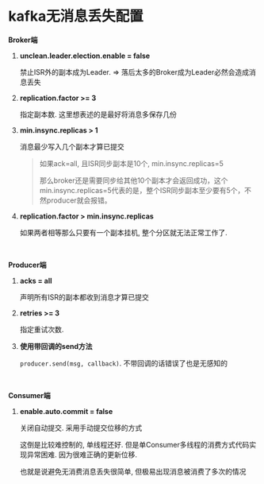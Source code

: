 # kafka无消息丢失配置

**Broker端**

1.   **unclean.leader.election.enable = false** 

     禁止ISR外的副本成为Leader. => 落后太多的Broker成为Leader必然会造成消息丢失

2.   **replication.factor >= 3**

     指定副本数. 这里想表述的是最好将消息多保存几份

3.   **min.insync.replicas > 1**

     消息最少写入几个副本才算已提交

     >   如果ack=all, 且ISR同步副本是10个, min.insync.replicas=5
     >
     >   那么broker还是需要同步给其他10个副本才会返回成功，这个min.insync.replicas=5代表的是，整个ISR同步副本至少要有5个，不然producer就会报错。

4.   **replication.factor > min.insync.replicas**

     如果两者相等那么只要有一个副本挂机, 整个分区就无法正常工作了. 

<br/>

**Producer端**

1.   **acks = all**

     声明所有ISR的副本都收到消息才算已提交

2.   **retries >= 3**

     指定重试次数. 

3.   **使用带回调的send方法**

     `producer.send(msg, callback)`. 不带回调的话错误了也是无感知的

<br/>

**Consumer端**

1.   **enable.auto.commit = false**

     关闭自动提交. 采用手动提交位移的方式

     这倒是比较难控制的, 单线程还好. 但是单Consumer多线程的消费方式代码实现异常困难. 因为很难正确的更新位移. 

     也就是说避免无消费消息丢失很简单, 但极易出现消息被消费了多次的情况

<br/>